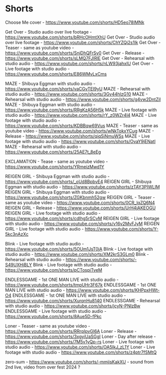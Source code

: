 # Shorts

Choose Me cover - https://www.youtube.com/shorts/HD5eo78IMNk

Get Over - Studio audio over live footage - https://www.youtube.com/shorts/bRHcOHmtXhU
Get Over - Studio audio over live footage - https://www.youtube.com/shorts/ChYZQj2s1Ik
Get Over - Teaser - same as youtube video - https://www.youtube.com/shorts/SnjDhQFrSy0
Get Over - Release - https://www.youtube.com/shorts/sLMQ7FJlRlE
Get Over - Rehearsal with studio audio - https://www.youtube.com/shorts/nLW93jahxIU
Get Over - Live footage with studio audio - https://www.youtube.com/shorts/E86WMvLxCms

MAZE - Shibuya Eggman with studio audio - https://www.youtube.com/shorts/vaCGvTEI9yU
MAZE - Rehearsal with studio audio - https://www.youtube.com/shorts/3Gv44hlzG10
MAZE - Rehearsal with studio audio - https://www.youtube.com/shorts/g4vw2DntZiI
MAZE - Shibuya Eggman with studio audio - https://www.youtube.com/shorts/RRgKzA56H5k
MAZE - Live footage with studio audio - https://www.youtube.com/shorts/rY_z0WZr4l4
MAZE - Live footage with studio audio - https://www.youtube.com/shorts/KDBBqw69Vus
MAZE - Teaser - same as youtube video - https://www.youtube.com/shorts/wNkTokxYCug
MAZE - Release - https://www.youtube.com/shorts/qiqSjNmuWSs
MAZE - Live footage with studio audio - https://www.youtube.com/shorts/OvaY9jENatI
MAZE - Rehearsal with studio audio - https://www.youtube.com/shorts/25AE7t_8eEg

EXCLAMAT!ON - Tease - same as youtube video - https://www.youtube.com/shorts/YRmeizMwd1Y

REIGEN GIRL - Shibuya Eggman with studio audio - https://www.youtube.com/shorts/_oUd8BpbvE4
REIGEN GIRL - Shibuya Eggman with studio audio - https://www.youtube.com/shorts/zTAY3PIWLIM
REIGEN GIRL - Shibuya Eggman with studio audio - https://www.youtube.com/shorts/ZGKbnmh52gw
REIGEN GIRL - Teaser - same as youtube video - https://www.youtube.com/shorts/0CR_lqZQ6N4
REIGEN GIRL - Release - https://www.youtube.com/shorts/UrH4jAKEOGU
REIGEN GIRL - Live footage with studio audio - https://www.youtube.com/shorts/cdIhg5rSCvM
REIGEN GIRL - Live footage with studio audio - https://www.youtube.com/shorts/v16v2MvFJyM
REIGEN GIRL - Live footage with studio audio - https://www.youtube.com/shorts/Y-5kc3nAzXc

Blink - Live footage with studio audio - https://www.youtube.com/shorts/5OUm1JsT0jA
Blink - Live footage with studio audio - https://www.youtube.com/shorts/XM2krS3GLm0
Blink - Rehearsal with studio audio - https://www.youtube.com/shorts/-S49UXHjBLY
Blink - Live footage with studio audio - https://www.youtube.com/shorts/pCTospiTveM

ENDLESSGAME - 1st ONE MAN LIVE with studio audio - https://www.youtube.com/shorts/tmpUHr3F67k
ENDLESSGAME - 1st ONE MAN LIVE with studio audio - https://www.youtube.com/shorts/KHPpxHWt-O4
ENDLESSGAME - 1st ONE MAN LIVE with studio audio - https://www.youtube.com/shorts/XurqnHu8140
ENDLESSGAME - Rehearsal with studio audio - https://www.youtube.com/shorts/jcyN-PNIzBw
ENDLESSGAME - Live footage with studio audio - https://www.youtube.com/shorts/8Aue5D-fPkc

Loner - Teaser - same as youtube video - https://www.youtube.com/shorts/RRrplpvGl6A
Loner - Release - https://www.youtube.com/shorts/3xgyiUaSGgI
Loner - Day after release - https://www.youtube.com/shorts/7M5v1yQp-rs
Loner - Live footage with studio audio - https://www.youtube.com/shorts/OA5IkJ_zL1Y
Loner - Live footage with studio audio - https://www.youtube.com/shorts/z4ptr7fSMtQ

zero-sum - https://www.youtube.com/shorts/-mmjisKakXU - sound from 2nd live, video from over fest 2024 ?


